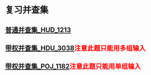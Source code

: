 # **复习并查集**
## [普通并查集_HUD_1213](https://cn.vjudge.net/problem/HDU-1213)
## [带权并查集_HDU_3038](https://cn.vjudge.net/problem/HDU-3038)<font color=red>注意此题只能用多组输入</font>
## [带权并查集_POJ_1182](https://cn.vjudge.net/problem/POJ-1182)<font color=red>注意此题只能用单组输入</font>

